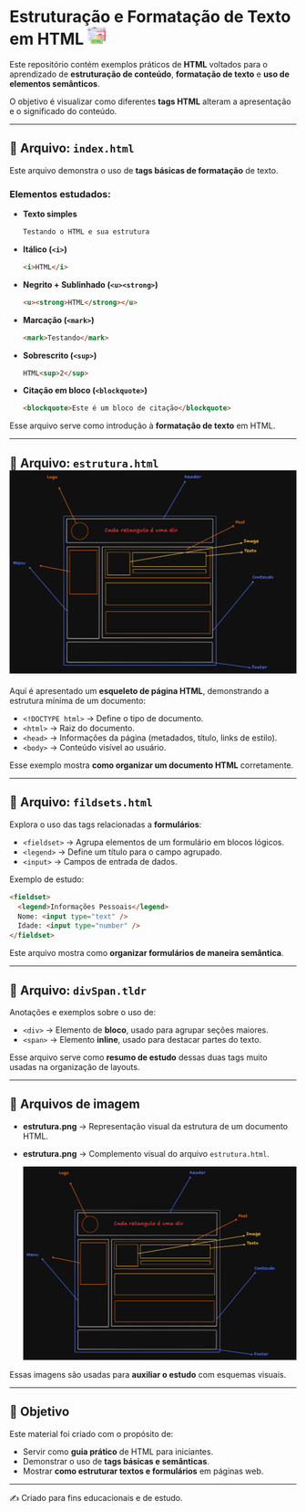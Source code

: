 # Estruturação e Formatação de Texto em HTML <img src="html.png"/>

Este repositório contém exemplos práticos de **HTML** voltados para o aprendizado de **estruturação de conteúdo**, **formatação de texto** e **uso de elementos semânticos**.

O objetivo é visualizar como diferentes **tags HTML** alteram a apresentação e o significado do conteúdo.

---

## 📄 Arquivo: `index.html`

Este arquivo demonstra o uso de **tags básicas de formatação** de texto.

### Elementos estudados:

- **Texto simples**
  ```html
  Testando o HTML e sua estrutura
  ```

- **Itálico (`<i>`)**
  ```html
  <i>HTML</i>
  ```

- **Negrito + Sublinhado (`<u><strong>`)**
  ```html
  <u><strong>HTML</strong></u>
  ```

- **Marcação (`<mark>`)**
  ```html
  <mark>Testando</mark>
  ```

- **Sobrescrito (`<sup>`)**
  ```html
  HTML<sup>2</sup>
  ```

- **Citação em bloco (`<blockquote>`)**
  ```html
  <blockquote>Este é um bloco de citação</blockquote>
  ```

Esse arquivo serve como introdução à **formatação de texto** em HTML.

---

## 📄 Arquivo: `estrutura.html` <img src="estrutura.png"/>

Aqui é apresentado um **esqueleto de página HTML**, demonstrando a estrutura mínima de um documento:

- `<!DOCTYPE html>` → Define o tipo de documento.
- `<html>` → Raiz do documento.
- `<head>` → Informações da página (metadados, título, links de estilo).
- `<body>` → Conteúdo visível ao usuário.

Esse exemplo mostra **como organizar um documento HTML** corretamente.

---

## 📄 Arquivo: `fildsets.html`

Explora o uso das tags relacionadas a **formulários**:

- `<fieldset>` → Agrupa elementos de um formulário em blocos lógicos.
- `<legend>` → Define um título para o campo agrupado.
- `<input>` → Campos de entrada de dados.

Exemplo de estudo:
```html
<fieldset>
  <legend>Informações Pessoais</legend>
  Nome: <input type="text" />
  Idade: <input type="number" />
</fieldset>
```

Este arquivo mostra como **organizar formulários de maneira semântica**.

---

## 📄 Arquivo: `divSpan.tldr`

Anotações e exemplos sobre o uso de:

- `<div>` → Elemento de **bloco**, usado para agrupar seções maiores.
- `<span>` → Elemento **inline**, usado para destacar partes do texto.

Esse arquivo serve como **resumo de estudo** dessas duas tags muito usadas na organização de layouts.

---

## 📄 Arquivos de imagem

- **estrutura.png** → Representação visual da estrutura de um documento HTML.  
- **estrutura.png** → Complemento visual do arquivo `estrutura.html`.

  <img src="estrutura.png"/>

Essas imagens são usadas para **auxiliar o estudo** com esquemas visuais.

---

## 🎯 Objetivo

Este material foi criado com o propósito de:

- Servir como **guia prático** de HTML para iniciantes.  
- Demonstrar o uso de **tags básicas e semânticas**.  
- Mostrar **como estruturar textos e formulários** em páginas web.  

---
✍️ Criado para fins educacionais e de estudo.

